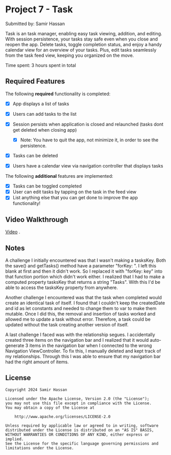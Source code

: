 # Project 7 - Task
Submitted by: Samir Hassan

Task is an task manager, enabling easy task viewing, addition, and editing. With session persistence, your tasks stay safe even when you close and reopen the app. 
Delete tasks, toggle completion status, and enjoy a handy calendar view for an overview of your tasks. Plus, edit tasks seamlessly from the task feed view, keeping you organized on the move.

Time spent: 3 hours spent in total

## Required Features

The following **required** functionality is completed:

- [X] App displays a list of tasks
- [X] Users can add tasks to the list
- [X] Session persists when application is closed and relaunched (tasks dont get deleted when closing app) 
  - [X] Note: You have to quit the app, not minimize it, in order to see the persistence.
- [X] Tasks can be deleted
- [X] Users have a calendar view via navigation controller that displays tasks	


The following **additional** features are implemented:

- [X] Tasks can be toggled completed
- [X] User can edit tasks by tapping on the task in the feed view
- [X] List anything else that you can get done to improve the app functionality!

## Video Walkthrough

[Video](https://www.loom.com/share/f4824fe543b146fa8e0d2edd4cf6dd29?sid=653efb30-5b4e-4fd4-8c8c-1cb5564eb36d) .

## Notes

A challenge I initially encountered was that I wasn't making a tasksKey. Both the save() and getTasks() method have a parameter "forKey: ". I left this blank at first and then it didn't
work. So I replaced it with "forKey: key" into that function portion which didn't work either. I realized that I had to make a computed property tasksKey that returns a string "Tasks".
With this I'd be able to access the tasksKey property from anywhere. 

Another challenge I encountered was that the task when completed would create an identical task of itself. I found that I couldn't keep the createdDate and id as let constants and 
needed to change them to var to make them mutable. Once I did this, the removal and insertion of tasks worked and allowed me to update a task without error. Therefore, a task could be 
updated without the task creating another version of itself.

A last challenge I faced was with the relationship segues. I accidentally created three items on the navigation bar and I realized that it would auto-generate 3 items in the 
navigation bar when I connected to the wrong Navigation ViewController. To fix this, I manually deleted and kept track of my relationships. Through this I was able to ensure 
that my navigation bar had the right amount of items.

## License

    Copyright 2024 Samir Hassan

    Licensed under the Apache License, Version 2.0 (the "License");
    you may not use this file except in compliance with the License.
    You may obtain a copy of the License at

        http://www.apache.org/licenses/LICENSE-2.0

    Unless required by applicable law or agreed to in writing, software
    distributed under the License is distributed on an "AS IS" BASIS,
    WITHOUT WARRANTIES OR CONDITIONS OF ANY KIND, either express or implied.
    See the License for the specific language governing permissions and
    limitations under the License.
